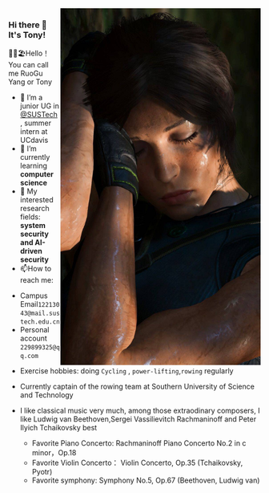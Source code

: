 
<img align='right' src='https://github.com/Tonyyang0606/Tonyyang0606/blob/main/%249TULN1UWPBEL360%7BS7WV7D_tmb.jpg' width='400px'> 

### Hi there 👋 It's Tony! 

🙎‍♂️🏖️Hello！You can call me RuoGu Yang or Tony

<!--
**Tonyyang0606/Tonyyang0606** is a ✨ _special_ ✨ repository because its `README.md` (this file) appears on your GitHub profile.-->




- 🔭 I’m a junior UG in [@SUSTech](https://www.sustech.edu.cn/) , summer intern at UCdavis<br>
- 🌱 I’m currently learning **computer science**
- 👯 My interested research fields: **system security and AI-driven security**
- 📫How to reach me:
 +  Campus Email`12213043@mail.sustech.edu.cn`
 +  Personal account `229899325@qq.com`
- Exercise hobbies: doing `Cycling` , `power-lifting`,`rowing` regularly
- Currently captain of the rowing team at Southern University of Science and Technology
- I like classical music very much, among those extraodinary composers, I like Ludwig van Beethoven,Sergei Vassilievitch Rachmaninoff and Peter Ilyich Tchaikovsky best


  - Favorite Piano Concerto: Rachmaninoff Piano Concerto No.2 in c minor，Op.18
  - Favorite Violin Concerto： Violin Concerto, Op.35 (Tchaikovsky, Pyotr)
  - Favorite symphony: Symphony No.5, Op.67 (Beethoven, Ludwig van)
